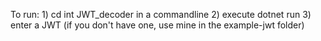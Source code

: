 To run:
    1) cd int JWT_decoder in a commandline
    2) execute dotnet run
    3) enter a JWT (if you don't have one, use mine in the example-jwt folder)
    